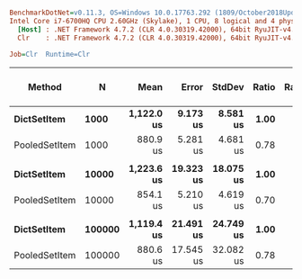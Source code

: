 ``` ini

BenchmarkDotNet=v0.11.3, OS=Windows 10.0.17763.292 (1809/October2018Update/Redstone5)
Intel Core i7-6700HQ CPU 2.60GHz (Skylake), 1 CPU, 8 logical and 4 physical cores
  [Host] : .NET Framework 4.7.2 (CLR 4.0.30319.42000), 64bit RyuJIT-v4.7.3324.0
  Clr    : .NET Framework 4.7.2 (CLR 4.0.30319.42000), 64bit RyuJIT-v4.7.3324.0

Job=Clr  Runtime=Clr  

```
|        Method |      N |       Mean |     Error |    StdDev | Ratio | RatioSD | Gen 0/1k Op | Gen 1/1k Op | Gen 2/1k Op | Allocated Memory/Op |
|-------------- |------- |-----------:|----------:|----------:|------:|--------:|------------:|------------:|------------:|--------------------:|
|   **DictSetItem** |   **1000** | **1,122.0 us** |  **9.173 us** |  **8.581 us** |  **1.00** |    **0.00** |           **-** |           **-** |           **-** |                   **-** |
| PooledSetItem |   1000 |   880.9 us |  5.281 us |  4.681 us |  0.78 |    0.01 |           - |           - |           - |                   - |
|               |        |            |           |           |       |         |             |             |             |                     |
|   **DictSetItem** |  **10000** | **1,223.6 us** | **19.323 us** | **18.075 us** |  **1.00** |    **0.00** |           **-** |           **-** |           **-** |                   **-** |
| PooledSetItem |  10000 |   854.1 us |  5.210 us |  4.619 us |  0.70 |    0.01 |           - |           - |           - |                   - |
|               |        |            |           |           |       |         |             |             |             |                     |
|   **DictSetItem** | **100000** | **1,119.4 us** | **21.491 us** | **24.749 us** |  **1.00** |    **0.00** |           **-** |           **-** |           **-** |                   **-** |
| PooledSetItem | 100000 |   880.6 us | 17.545 us | 32.082 us |  0.78 |    0.03 |           - |           - |           - |                   - |

